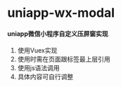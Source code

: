 # uniapp-wx-modal

#### uniapp微信小程序自定义压屏窗实现

1. 使用Vuex实现
2. 使用时需在页面跟标签最上层引用
3. 使用js语法调用
4. 具体内容可自行调整
